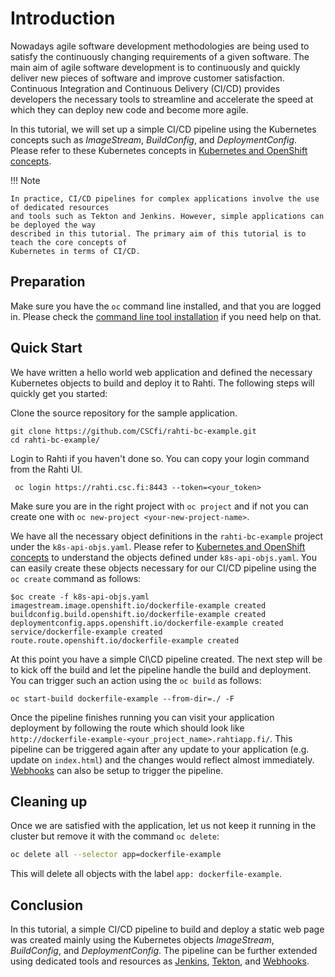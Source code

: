# Introduction

Nowadays agile software development methodologies are being used to satisfy 
the continuously changing requirements of a given software. The main aim of 
agile software development is to continuously and quickly deliver new pieces 
of software and improve customer satisfaction.  Continuous Integration and 
Continuous Delivery (CI/CD) provides developers the necessary tools to streamline 
and accelerate the speed at which they can deploy new code and become more agile. 

In this tutorial, we will set up a simple CI/CD pipeline using the Kubernetes concepts 
such as _ImageStream_, _BuildConfig_, and _DeploymentConfig_. Please refer to these Kubernetes
concepts in [Kubernetes and OpenShift concepts](/cloud/rahti/concepts/).

!!! Note

    In practice, CI/CD pipelines for complex applications involve the use of dedicated resources 
    and tools such as Tekton and Jenkins. However, simple applications can be deployed the way 
    described in this tutorial. The primary aim of this tutorial is to teach the core concepts of
    Kubernetes in terms of CI/CD. 

## Preparation

Make sure you have the `oc` command line installed, and that you are logged in. Please 
check the [command line tool installation](/cloud/rahti/usage/cli/) if you need help on that.

## Quick Start

We have written a hello world web application and defined the necessary Kubernetes objects to build 
and deploy it to Rahti. The following steps will quickly get you started:

Clone the source repository for the sample application.

```
git clone https://github.com/CSCfi/rahti-bc-example.git
cd rahti-bc-example/
```

Login to Rahti if you haven't done so. You can copy your login command from the Rahti UI.

```
 oc login https://rahti.csc.fi:8443 --token=<your_token>
```

Make sure you are in the right project with `oc project` and if not you can create one 
with `oc new-project <your-new-project-name>`. 

We have all the necessary object definitions in the `rahti-bc-example` project under the `k8s-api-objs.yaml`. 
Please refer to [Kubernetes and OpenShift concepts](/cloud/rahti/concepts/) to understand the objects 
defined under `k8s-api-objs.yaml`. You can easily create these objects necessary for our CI/CD pipeline using 
the `oc create` command as follows:

```
$oc create -f k8s-api-objs.yaml 
imagestream.image.openshift.io/dockerfile-example created
buildconfig.build.openshift.io/dockerfile-example created
deploymentconfig.apps.openshift.io/dockerfile-example created
service/dockerfile-example created
route.route.openshift.io/dockerfile-example created
```

At this point you have a simple CI\CD pipeline created. The next step 
will be to kick off the build and let the pipeline handle the build and 
deployment. You can trigger such an action using the `oc build` as follows:

```
oc start-build dockerfile-example --from-dir=./ -F
```

Once the pipeline finishes running you can visit your application deployment 
by following the route which should look like `http://dockerfile-example-<your_project_name>.rahtiapp.fi/`.
This pipeline can be triggered again after any update to your application (e.g. update on `index.html`) and 
the changes would reflect almost immediately. [Webhooks](/cloud/rahti/tutorials/webhooks/) can also be setup
to trigger the pipeline.

## Cleaning up

Once we are satisfied with the application, let us not keep it running in the
cluster but remove it with the command `oc delete`:

```bash
oc delete all --selector app=dockerfile-example
```

This will delete all objects with the label `app: dockerfile-example`.

## Conclusion

In this tutorial, a simple CI/CD pipeline to build and deploy a static web page was created mainly 
using the Kubernetes objects _ImageStream_, _BuildConfig_, and _DeploymentConfig_. The pipeline 
can be further extended using dedicated tools and resources as [Jenkins](https://docs.openshift.com/container-platform/3.11/dev_guide/dev_tutorials/openshift_pipeline.html), 
[Tekton](https://www.openshift.com/learn/topics/pipelines), and [Webhooks](/cloud/rahti/tutorials/webhooks/).  
